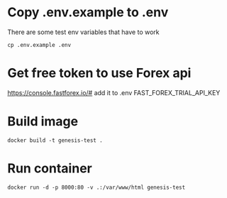 # Copy .env.example to .env
There are some test env variables that have to work

```cp .env.example .env```

# Get free token to use Forex api

https://console.fastforex.io/#
add it to .env FAST_FOREX_TRIAL_API_KEY

# Build image

``` docker build -t genesis-test . ```

# Run container

``` docker run -d -p 8000:80 -v .:/var/www/html genesis-test ```